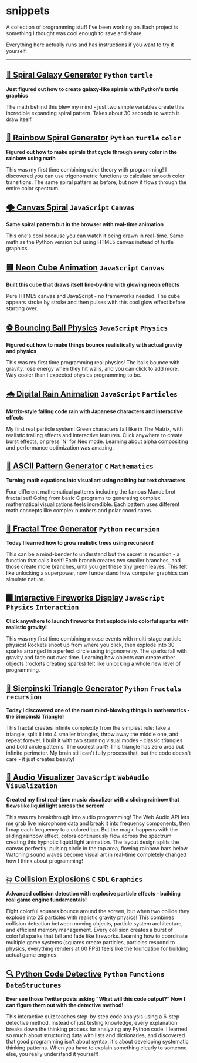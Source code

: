 # snippets

A collection of programming stuff I've been working on. Each project is something I thought was cool enough to save and share.

Everything here actually runs and has instructions if you want to try it yourself.

---

## [🐍 Spiral Galaxy Generator](python/spirals) `Python` `turtle`
**Just figured out how to create galaxy-like spirals with Python's turtle graphics**

The math behind this blew my mind - just two simple variables create this incredible expanding spiral pattern. Takes about 30 seconds to watch it draw itself.

## [🌈 Rainbow Spiral Generator](python/rainbow_spiral) `Python` `turtle` `color`
**Figured out how to make spirals that cycle through every color in the rainbow using math**

This was my first time combining color theory with programming! I discovered you can use trigonometric functions to calculate smooth color transitions. The same spiral pattern as before, but now it flows through the entire color spectrum.

## [🌪️ Canvas Spiral](javascript/spirals) `JavaScript` `Canvas`
**Same spiral pattern but in the browser with real-time animation**

This one's cool because you can watch it being drawn in real-time. Same math as the Python version but using HTML5 canvas instead of turtle graphics.

## [🟨 Neon Cube Animation](javascript/neon_cube) `JavaScript` `Canvas`
**Built this cube that draws itself line-by-line with glowing neon effects**

Pure HTML5 canvas and JavaScript - no frameworks needed. The cube appears stroke by stroke and then pulses with this cool glow effect before starting over.

## [⚽ Bouncing Ball Physics](javascript/bouncing_ball) `JavaScript` `Physics`
**Figured out how to make things bounce realistically with actual gravity and physics**

This was my first time programming real physics! The balls bounce with gravity, lose energy when they hit walls, and you can click to add more. Way cooler than I expected physics programming to be.

## [🌧️ Digital Rain Animation](javascript/digital_rain) `JavaScript` `Particles`
**Matrix-style falling code rain with Japanese characters and interactive effects**

My first real particle system! Green characters fall like in The Matrix, with realistic trailing effects and interactive features. Click anywhere to create burst effects, or press 'N' for Neo mode. Learning about alpha compositing and performance optimization was amazing.

## [🎨 ASCII Pattern Generator](c/ascii_patterns) `C` `Mathematics`
**Turning math equations into visual art using nothing but text characters**

Four different mathematical patterns including the famous Mandelbrot fractal set! Going from basic C programs to generating complex mathematical visualizations feels incredible. Each pattern uses different math concepts like complex numbers and polar coordinates.

## [🌳 Fractal Tree Generator](python/fractal_tree) `Python` `recursion`
**Today I learned how to grow realistic trees using recursion!**

This can be a mind-bender to understand but the secret is recursion - a function that calls itself! Each branch creates two smaller branches, and those create more branches, until you get these tiny green leaves. This felt like unlocking a superpower, now I understand how computer graphics can simulate nature.

## [🎆 Interactive Fireworks Display](javascript/fireworks_display) `JavaScript` `Physics` `Interaction`
**Click anywhere to launch fireworks that explode into colorful sparks with realistic gravity!**

This was my first time combining mouse events with multi-stage particle physics! Rockets shoot up from where you click, then explode into 30 sparks arranged in a perfect circle using trigonometry. The sparks fall with gravity and fade out over time. Learning how objects can create other objects (rockets creating sparks) felt like unlocking a whole new level of programming.

## [🔺 Sierpinski Triangle Generator](python/sierpinski_triangle) `Python` `fractals` `recursion`
**Today I discovered one of the most mind-blowing things in mathematics - the Sierpinski Triangle!**

This fractal creates infinite complexity from the simplest rule: take a triangle, split it into 4 smaller triangles, throw away the middle one, and repeat forever. I built it with two stunning visual modes - classic triangles and bold circle patterns. The coolest part? This triangle has zero area but infinite perimeter. My brain still can't fully process that, but the code doesn't care - it just creates beauty!

## [🎵 Audio Visualizer](javascript/audio_visualizer) `JavaScript` `WebAudio` `Visualization`
**Created my first real-time music visualizer with a sliding rainbow that flows like liquid light across the screen!**

This was my breakthrough into audio programming! The Web Audio API lets me grab live microphone data and break it into frequency components, then I map each frequency to a colored bar. But the magic happens with the sliding rainbow effect, colors continuously flow across the spectrum creating this hypnotic liquid light animation. The layout design splits the canvas perfectly: pulsing circle in the top area, flowing rainbow bars below. Watching sound waves become visual art in real-time completely changed how I think about programming!

## [💥 Collision Explosions](c/pixel_renderer) `C` `SDL` `Graphics`
**Advanced collision detection with explosive particle effects - building real game engine fundamentals!**

Eight colorful squares bounce around the screen, but when two collide they explode into 25 particles with realistic gravity physics! This combines collision detection between moving objects, particle system architecture, and efficient memory management. Every collision creates a burst of colorful sparks that fall and fade like fireworks. Learning how to coordinate multiple game systems (squares create particles, particles respond to physics, everything renders at 60 FPS) feels like the foundation for building actual game engines.

## [🔍 Python Code Detective](python/python_detective) `Python` `Functions` `DataStructures`
**Ever see those Twitter posts asking "What will this code output?" Now I can figure them out with the detective method!**

This interactive quiz teaches step-by-step code analysis using a 6-step detective method. Instead of just testing knowledge, every explanation breaks down the thinking process for analyzing any Python code. I learned so much about structuring data with lists and dictionaries, and discovered that good programming isn't about syntax, it's about developing systematic thinking patterns. When you have to explain something clearly to someone else, you really understand it yourself!
